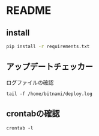 # README

## install

```bash
pip install -r requirements.txt
```

## アップデートチェッカー

ログファイルの確認

```
tail -f /home/bitnami/deploy.log
```

## crontabの確認

```
crontab -l
```
